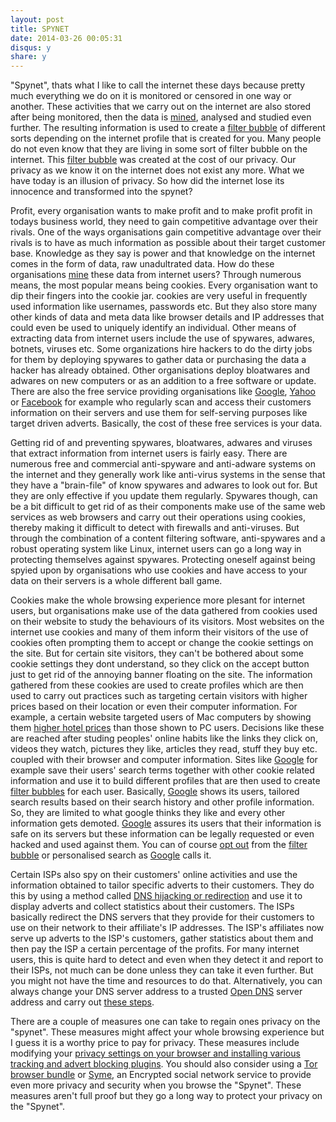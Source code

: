 ```yaml
---
layout: post
title: SPYNET
date: 2014-03-26 00:05:31
disqus: y
share: y
---
```


"Spynet", thats what I like to call the internet these days because pretty much everything we do on it is monitored or censored in one way or another. These activities that we carry out on the internet are also stored after being monitored, then the data is [mined](http://www.anderson.ucla.edu/faculty/jason.frand/teacher/technologies/palace/datamining.htm), analysed and studied even further. The resulting information is used to create a [filter bubble](http://dontbubble.us/) of different sorts depending on the internet profile that is created for you. Many people do not even know that they are living in some sort of filter bubble on the internet. This [filter bubble](http://dontbubble.us/) was created at the cost of our privacy. Our privacy as we  know it on the internet does not exist any more. What we have today is an illusion of privacy. So how did the internet lose its innocence and transformed into the spynet?

Profit, every organisation wants to make profit and to make profit profit in todays business world, they need to gain competitive advantage over their rivals. One of the ways organisations gain competitive advantage over their rivals is to have as much information as possible about their target customer base. Knowledge as they say is power and that knowledge on the internet comes in the form of data, raw unadultrated data. How do these organisations [mine](http://www.anderson.ucla.edu/faculty/jason.frand/teacher/technologies/palace/datamining.htm) these data from internet users? Through numerous means, the most popular means being cookies. Every organisation want to dip their fingers into the cookie jar. cookies are very useful in frequently used information like usernames, passwords etc. But they also store many other kinds of data and meta data like browser details and IP addresses that could even be used to uniquely identify an individual. Other means of extracting data from internet users include the use of spywares, adwares, botnets, viruses etc. Some organizations hire hackers to do the dirty jobs for them by deploying spywares to gather data or purchasing the data a hacker has already obtained. Other organisations deploy bloatwares and adwares on new computers or as an addition to a free software or update. There are also the free service providing organisations like [Google](https://www.google.com), [Yahoo](https://www.yahoo.com/) or [Facebook](https://www.facebook.com/) for example who regularly scan and access their customers information on their servers and use them for self-serving purposes like target driven adverts. Basically, the cost of these free services is your data.

Getting rid of and preventing spywares, bloatwares, adwares and viruses that extract information from internet users is fairly easy. There are numerous free and commercial anti-spyware and anti-adware systems on the internet and they generally work like anti-virus systems in the sense that they have a "brain-file" of know spywares and adwares to look out for. But they are only effective if you update them regularly. Spywares though, can be a bit difficult to get rid of as their components make use of the same web services as web browsers and carry out their operations using cookies, thereby making it difficult to detect with firewalls and anti-viruses. But through the combination of a content filtering software, anti-spywares and a robust operating system like Linux, internet users can go a long way in protecting themselves against spywares. Protecting oneself against being spyied upon by organisations who use cookies and have access to your data on their servers is a whole different ball game. 

Cookies make the whole browsing experience more plesant for internet users, but organisations make use of the data gathered from cookies used on their website to study the behaviours of its visitors. Most websites on the internet use cookies and many of them inform their visitors of the use of cookies often prompting them to accept or change the cookie settings on the site. But for certain site visitors, they can't be bothered about some cookie settings they dont understand, so they click on the accept button just to get rid of the annoying banner floating on the site. The information gathered from these cookies are used to create profiles which are then used to carry out practices such as targeting certain visitors with higher prices based on their location or even their computer information. For example, a certain website targeted users of Mac computers by showing them [higher hotel prices](http://online.wsj.com/news/articles/SB10001424052702304458604577488822667325882?mg=reno64-wsj&url=http%3A%2F%2Fonline.wsj.com%2Farticle%2FSB10001424052702304458604577488822667325882.html) than those shown to PC users. Decisions like these are reached after studing peoples' online habits like the links they click on, videos they watch, pictures they like, articles they read, stuff they buy etc. coupled with their browser and computer information. Sites like [Google](https://www.google.com) for example save their users' search terms together with other cookie related information and use it to build different profiles that are then used to create [filter bubbles](http://dontbubble.us/) for each user. Basically, [Google](https://www.google.com) shows its users, tailored search results based on their search history and other profile information. So, they are limited to what google thinks they like and every other information gets demoted. [Google](https://www.google.com) assures its users that their information is safe on its servers but these information can be legally requested or even hacked and used against them. You can of course [opt out](https://support.google.com/websearch/answer/4540094?rd=2) from the [filter bubble](http://dontbubble.us/) or personalised search as [Google](https://www.google.com) calls it.

Certain ISPs also spy on their customers' online activities and use the information obtained to tailor specific adverts to their customers. They do this by using a method called [DNS hijacking or redirection](http://www.gohacking.com/dns-hijacking/) and use it to display adverts and collect statistics about their customers. The ISPs basically redirect the DNS servers that they provide for their customers to use on their network to their affiliate's IP addresses. The ISP's affiliates now serve up adverts to the ISP's customers, gather statistics about them and then pay the ISP a certain percentage of the profits. For many internet users, this is quite hard to detect and even when they detect it and report to their ISPs, not much can be done unless they can take it even further. But you might not have the time and resources to do that. Alternatively, you can always change your DNS server address to a trusted [Open DNS](http://www.opendns.com/) server address and carry out [these steps](http://hackercodex.com/guide/how-to-stop-isp-dns-server-hijacking/).

There are a couple of measures one can take to regain ones privacy on the "spynet". These measures might affect your whole browsing experience but I guess it is a worthy price to pay for privacy. These measures include modifying your [privacy settings on your browser and installing various tracking and advert blocking plugins](http://fixtracking.com/). You should also consider using a [Tor browser bundle](https://www.torproject.org/projects/torbrowser.html.en) or [Syme](https://getsyme.com/), an Encrypted social network service to provide even more privacy and security when you browse the "Spynet". These measures aren't full proof but they go a long way to protect your privacy on the "Spynet".

